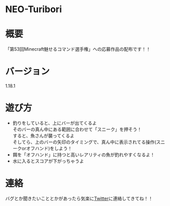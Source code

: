 # NEO-Turibori  
# 概要  
「第53回Minecraft魅せるコマンド選手権」への応募作品の配布です！！  
  
# バージョン  
1.18.1  
# 遊び方  
- 釣りをしていると、上にバーが出てくるよ  
  そのバーの真ん中にある範囲に合わせて「スニーク」を押そう！  
  すると、魚さんが襲ってくるよ  
  そしてら、上のバーの矢印のタイミングで、真ん中に表示されてる操作(スニークorオフハンド)をしよう！  
- 餌を「オフハンド」に持つと高いレアリティの魚が釣れやすくなるよ！  
- 水に入るとスコアが下がっちゃうよ  
# 連絡  
バグとか聞きたいこととかがあったら気楽に[Twitter](https://twitter.com/Hadume_Damui)に連絡してきてね！！  
